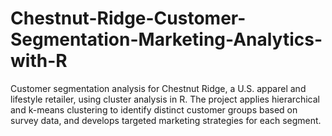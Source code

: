 # Chestnut-Ridge-Customer-Segmentation-Marketing-Analytics-with-R
Customer segmentation analysis for Chestnut Ridge, a U.S. apparel and lifestyle retailer, using cluster analysis in R. The project applies hierarchical and k-means clustering to identify distinct customer groups based on survey data, and develops targeted marketing strategies for each segment.
